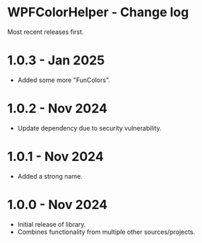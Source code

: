﻿# WPFColorHelper - Change log

Most recent releases first.

# 1.0.3 - Jan 2025

- Added some more "FunColors".

# 1.0.2 - Nov 2024

- Update dependency due to security vulnerability.

# 1.0.1 - Nov 2024

- Added a strong name.

# 1.0.0 - Nov 2024

- Initial release of library.
- Combines functionality from multiple other sources/projects.
